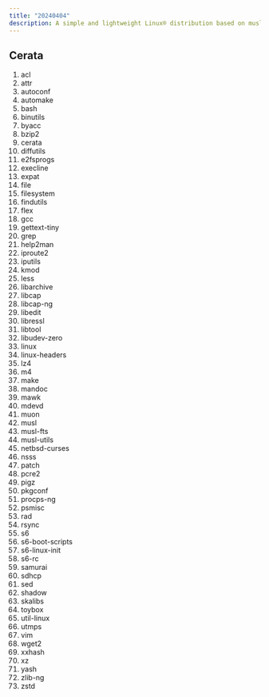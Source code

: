 ```yaml
---
title: "20240404"
description: A simple and lightweight Linux® distribution based on musl libc and toybox
---
```


## Cerata
1. acl
2. attr
3. autoconf
4. automake
5. bash
6. binutils
7. byacc
8. bzip2
9. cerata
10. diffutils
11. e2fsprogs
12. execline
13. expat
14. file
15. filesystem
16. findutils
17. flex
18. gcc
19. gettext-tiny
20. grep
21. help2man
22. iproute2
23. iputils
24. kmod
25. less
26. libarchive
27. libcap
28. libcap-ng
29. libedit
30. libressl
31. libtool
32. libudev-zero
33. linux
34. linux-headers
35. lz4
36. m4
37. make
38. mandoc
39. mawk
40. mdevd
41. muon
42. musl
43. musl-fts
44. musl-utils
45. netbsd-curses
46. nsss
47. patch
48. pcre2
49. pigz
50. pkgconf
51. procps-ng
52. psmisc
53. rad
54. rsync
55. s6
56. s6-boot-scripts
57. s6-linux-init
58. s6-rc
59. samurai
60. sdhcp
61. sed
62. shadow
63. skalibs
64. toybox
65. util-linux
66. utmps
67. vim
68. wget2
69. xxhash
70. xz
71. yash
72. zlib-ng
73. zstd
